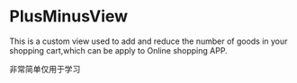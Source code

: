 # PlusMinusView
This is a custom view used to add and reduce the number of goods in your  shopping cart,which can be apply to Online shopping APP.

非常简单仅用于学习

